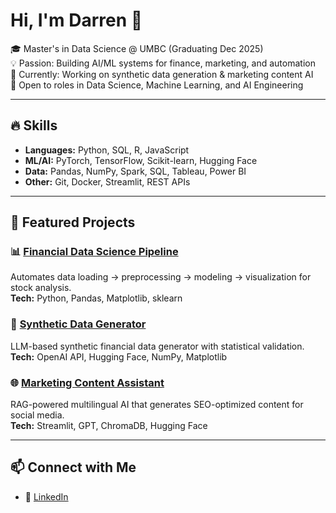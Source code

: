 # Hi, I'm Darren 👋  

🎓 Master's in Data Science @ UMBC (Graduating Dec 2025)  
💡 Passion: Building AI/ML systems for finance, marketing, and automation  
📌 Currently: Working on synthetic data generation & marketing content AI  
🚀 Open to roles in Data Science, Machine Learning, and AI Engineering  

---

## 🔥 Skills  
- **Languages:** Python, SQL, R, JavaScript  
- **ML/AI:** PyTorch, TensorFlow, Scikit-learn, Hugging Face  
- **Data:** Pandas, NumPy, Spark, SQL, Tableau, Power BI  
- **Other:** Git, Docker, Streamlit, REST APIs  

---

## 📂 Featured Projects  

### 📊 [Financial Data Science Pipeline]([link-to-repo](https://github.com/darren16449/Financial-Data-Science-Pipeline))
Automates data loading → preprocessing → modeling → visualization for stock analysis.  
**Tech:** Python, Pandas, Matplotlib, sklearn  

### 🤖 [Synthetic Data Generator]([link-to-repo](https://github.com/darren16449/-FinSynGen-Synthetic-Financial-Data-Generator))
LLM-based synthetic financial data generator with statistical validation.  
**Tech:** OpenAI API, Hugging Face, NumPy, Matplotlib  

### 🌐 [Marketing Content Assistant](link-to-repo)
RAG-powered multilingual AI that generates SEO-optimized content for social media.  
**Tech:** Streamlit, GPT, ChromaDB, Hugging Face  

---

## 📫 Connect with Me  
- 💼 [LinkedIn](www.linkedin.com/in/darren-dcunha-4414291b6)  
